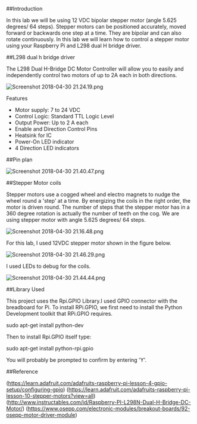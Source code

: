 ##Introduction

In this lab we will be using 12 VDC bipolar stepper motor (angle 5.625 degrees/ 64 steps). Stepper motors can be positioned accurately, moved forward or backwards one step at a time. They are bipolar and can also rotate continuously. In this lab we will learn how to control a stepper motor using your Raspberry Pi and L298 dual H bridge driver. 

##L298 dual h bridge driver

The L298 Dual H-Bridge DC Motor Controller will allow you to easily and independently control two motors of up to 2A each in both directions.

![Screenshot 2018-04-30 21.24.19.png](https://bitbucket.org/repo/BgdaKR7/images/853047541-Screenshot%202018-04-30%2021.24.19.png)

Features
*  Motor supply: 7 to 24 VDC
*  Control Logic: Standard TTL Logic Level
*  Output Power: Up to 2 A each
*  Enable and Direction Control Pins
*  Heatsink for IC
*  Power-On LED indicator
*  4 Direction LED indicators

##Pin plan

![Screenshot 2018-04-30 21.40.47.png](https://bitbucket.org/repo/BgdaKR7/images/3293322929-Screenshot%202018-04-30%2021.40.47.png)

##Stepper Motor coils

Stepper motors use a cogged wheel and electro magnets to nudge the wheel round a 'step' at a time. By energizing the coils in the right order, the motor is driven round. The number of steps that the stepper motor has in a 360 degree rotation is actually the number of teeth on the cog. We are using stepper motor with angle 5.625 degrees/ 64 steps. 

![Screenshot 2018-04-30 21.16.48.png](https://bitbucket.org/repo/BgdaKR7/images/3802833717-Screenshot%202018-04-30%2021.16.48.png)

For this lab, I used 12VDC stepper motor shown in the figure below.

![Screenshot 2018-04-30 21.46.29.png](https://bitbucket.org/repo/BgdaKR7/images/1469060238-Screenshot%202018-04-30%2021.46.29.png)

I used LEDs to debug for the coils. 

![Screenshot 2018-04-30 21.44.44.png](https://bitbucket.org/repo/BgdaKR7/images/1216232935-Screenshot%202018-04-30%2021.44.44.png)


##Library Used

This project uses the Rpi.GPIO Library.I used GPIO connector with the breadboard for Pi. To install RPi.GPIO, we first need to install the Python Development toolkit that RPi.GPIO requires.

sudo apt-get install python-dev


Then to install Rpi.GPIO itself type:


sudo apt-get install python-rpi.gpio


You will probably be prompted to confirm by entering 'Y'.



##Reference

(https://learn.adafruit.com/adafruits-raspberry-pi-lesson-4-gpio-setup/configuring-gpio)
(https://learn.adafruit.com/adafruits-raspberry-pi-lesson-10-stepper-motors?view=all)
(http://www.instructables.com/id/Raspberry-PI-L298N-Dual-H-Bridge-DC-Motor/)
(https://www.osepp.com/electronic-modules/breakout-boards/92-osepp-motor-driver-module)